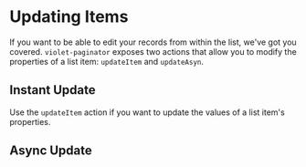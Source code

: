# Updating Items
If you want to be able to edit your records from within the list, we've got you covered. `violet-paginator` exposes two actions that allow you to modify the properties of a list item: `updateItem` and `updateAsyn`.

## Instant Update

Use the `updateItem` action if you want to update the values of a list item's properties. 
## Async Update